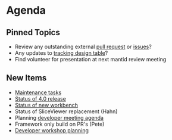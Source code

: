 Agenda
======

Pinned Topics
-------------
* Review any outstanding external [pull request](https://github.com/mantidproject/mantid/pulls?utf8=%E2%9C%93&q=is%3Apr+is%3Aopen+-label%3A%22State%3A+In+Progress%22) or [issues](https://github.com/mantidproject/mantid/issues)?
* Any updates to [tracking design table](https://github.com/mantidproject/documents/blob/master/Project-Management/TechnicalSteeringCommittee/reports/TSC-TrackingDesignProposals.md)?
* Find volunteer for presentation at next mantid review meeting

New Items
---------
* [Maintenance tasks](https://github.com/mantidproject/mantid/projects/15)
* [Status of 4.0 release](https://github.com/mantidproject/mantid/projects/17)
* [Status of new workbench](https://github.com/mantidproject/mantid/projects/9)
* Status of SliceViewer replacement (Hahn)
* Planning [developer meeting agenda](https://www.mantidproject.org/Category:Developer_Workshop_2019)
* Framework only build on PR's (Pete)
* [Developer workshop planning](https://www.mantidproject.org/Category:Developer_Workshop_2019#Lightning_talks)
